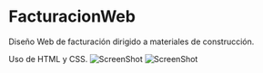 # FacturacionWeb
Diseño Web de facturación dirigido a materiales de construcción.

Uso de HTML y CSS.
![ScreenShot](https://raw.github.com/Gamas-G/FacturacionWeb/master/Screens/Screen1.png)
![ScreenShot](https://raw.github.com/Gamas-G/FacturacionWeb/master/Screens/Screen2.png)
